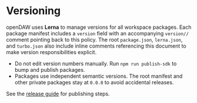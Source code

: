 # Versioning

openDAW uses **Lerna** to manage versions for all workspace packages. Each
package manifest includes a `version` field with an accompanying `version//`
comment pointing back to this policy. The root `package.json`, `lerna.json`,
and `turbo.json` also include inline comments referencing this document to make
version responsibilities explicit.

- Do not edit version numbers manually. Run `npm run publish-sdk` to bump and
  publish packages.
- Packages use independent semantic versions. The root manifest and other
  private packages stay at `0.0.0` to avoid accidental releases.

See the [release guide](./release.md) for publishing steps.
